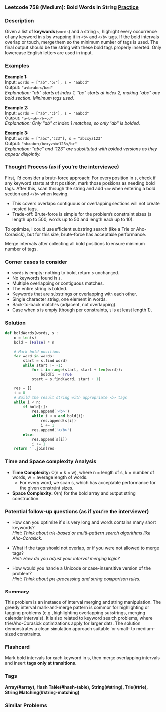 ### Leetcode 758 (Medium): Bold Words in String [Practice](https://leetcode.com/problems/bold-words-in-string)

### Description  
Given a list of **keywords** (`words`) and a string `s`, highlight every occurrence of any keyword in `s` by wrapping it in `<b>` and `</b>` tags. If the bold intervals overlap or touch, merge them so the minimum number of tags is used. The final output should be the string with these bold tags properly inserted. Only lowercase English letters are used in input.

### Examples  

**Example 1:**  
Input: `words = ["ab","bc"], s = "aabcd"`  
Output: `"a<b>abc</b>d"`  
*Explanation: "ab" starts at index 1, "bc" starts at index 2, making "abc" one bold section. Minimum tags used.*

**Example 2:**  
Input: `words = ["ab","cb"], s = "aabcd"`  
Output: `"a<b>ab</b>cd"`  
*Explanation: Only "ab" at index 1 matches; so only "ab" is bolded.*

**Example 3:**  
Input: `words = ["abc","123"], s = "abcxyz123"`  
Output: `"<b>abc</b>xyz<b>123</b>"`  
*Explanation: "abc" and "123" are substituted with bolded versions as they appear disjointly.*

### Thought Process (as if you’re the interviewee)  

First, I’d consider a brute-force approach: For every position in `s`, check if any keyword starts at that position, mark those positions as needing bold tags. After this, scan through the string and add `<b>` when entering a bold section and `</b>` when leaving.  
- This covers overlaps: contiguous or overlapping sections will not create nested tags.
- Trade-off: Brute-force is simple for the problem’s constraint sizes (s length up to 500, words up to 50 and length each up to 10).

To optimize, I could use efficient substring search (like a Trie or Aho-Corasick), but for this size, brute-force has acceptable performance.

Merge intervals after collecting all bold positions to ensure minimum number of tags.

### Corner cases to consider  
- `words` is empty: nothing to bold, return `s` unchanged.
- No keywords found in `s`.
- Multiple overlapping or contiguous matches.
- The entire string is bolded.
- Keywords that are substrings or overlapping with each other.
- Single character string, one element in words.
- Back-to-back matches (adjacent, not overlapping).
- Case when s is empty (though per constraints, s is at least length 1).

### Solution

```python
def boldWords(words, s):
    n = len(s)
    bold = [False] * n
    
    # Mark bold positions
    for word in words:
        start = s.find(word)
        while start != -1:
            for i in range(start, start + len(word)):
                bold[i] = True
            start = s.find(word, start + 1)

    res = []
    i = 0
    # Build the result string with appropriate <b> tags
    while i < n:
        if bold[i]:
            res.append('<b>')
            while i < n and bold[i]:
                res.append(s[i])
                i += 1
            res.append('</b>')
        else:
            res.append(s[i])
            i += 1
    return ''.join(res)
```

### Time and Space complexity Analysis  

- **Time Complexity:** O(n × k × w), where n = length of s, k = number of words, w = average length of words.  
  - For every word, we scan s, which has acceptable performance for the given constraint sizes.
- **Space Complexity:** O(n) for the bold array and output string construction.

### Potential follow-up questions (as if you’re the interviewer)  

- How can you optimize if s is very long and words contains many short keywords?  
  *Hint: Think about trie-based or multi-pattern search algorithms like Aho-Corasick.*

- What if the tags should not overlap, or if you were not allowed to merge tags?  
  *Hint: How do you adjust your interval merging logic?*

- How would you handle a Unicode or case-insensitive version of the problem?  
  *Hint: Think about pre-processing and string comparison rules.*

### Summary
This problem is an instance of interval merging and string manipulation. The greedy interval mark-and-merge pattern is common for highlighting or tagging problems (e.g., highlighting overlapping substrings, merging calendar intervals). It is also related to keyword search problems, where trie/Aho-Corasick optimizations apply for larger data. The solution demonstrates a clean simulation approach suitable for small- to medium-sized constraints.


### Flashcard
Mark bold intervals for each keyword in s, then merge overlapping intervals and insert <b> tags only at transitions.

### Tags
Array(#array), Hash Table(#hash-table), String(#string), Trie(#trie), String Matching(#string-matching)

### Similar Problems
